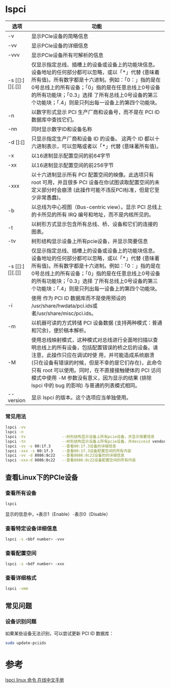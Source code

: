 # lspci

| 选项                        | 功能                                                         |
| --------------------------- | ------------------------------------------------------------ |
| -v                          | 显示PCIe设备的简略信息                                       |
| -vv                         | 显示PCIe设备的详细信息                                       |
| -vvv                        | 显示PCIe设备所有可解析的信息                                 |
| -s [[<bus>]:]\[<slot>][.[<func>]] | 仅显示指定总线、插槽上的设备或设备上的功能块信息。设备地址的任何部分都可以忽略，或以「*」代替 (意味着所有值)。所有数字都是十六进制。例如：「0：」指的是在0号总线上的所有设备；「0」指的是在任意总线上0号设备的所有功能块；「0.3」选择 了所有总线上0号设备的第三个功能块；「.4」则是只列出每一设备上的第四个功能块。 |
| -n                          | 以数字形式显示 PCI 生产厂商和设备号，而不是在 PCI ID 数据库中查找它们。 |
| -nn | 同时显示数字ID和设备名称 |
| -d [<vendor>]:[<device>]    | 只显示指定生产厂商和设备 ID 的设备。 这两个 ID 都以十六进制表示，可以忽略或者以「*」代替 (意味著所有值)。 |
| -x                          | 以16进制显示配置空间的前64字节                               |
| -xx                         | 以16进制显示配置空间的前256字节                              |
| -xxx                        | 以十六进制显示所有 PCI 配置空间的映像。此选项只有 root 可用，并且很多 PCI 设备在你试图读取配置空间的未定义部分时会崩溃 (此操作可能不违反PCI标准，但是它至少非常愚蠢)。 |
| -b | 以总线为中心视图（Bus-centric view）。显示 PCI 总线上的卡所见的所有 IRQ 编号和地址，而不是内核所见的。 |
| -t | 以树形方式显示包含所有总线、桥、设备和它们的连接的图表。 |
| -tv | 树形结构显示设备上所有pcie设备，并显示简要信息 |
| -s [[<bus>]:]\[<slot>][.[<func>]] | 仅显示指定总线、插槽上的设备或设备上的功能块信息。设备地址的任何部分都可以忽略，或以「*」代替 (意味著所有值)。所有数字都是十六进制。例如：「0：」指的是在0号总线上的所有设备；「0」指的是在任意总线上0号设备的所有功能块；「0.3」选择 了所有总线上0号设备的第三个功能块；「.4」则是只列出每一设备上的第四个功能块。 |
| -i <file> | 使用 <file> 作为 PCI ID 数据库而不是使用预设的 /usr/share/hwdata/pci.ids或者/usr/share/misc/pci.ids。 |
| -m | 以机器可读的方式转储 PCI 设备数据 (支持两种模式：普通和冗余)，便於稿本解析。 |
| -M | 使用总线映射模式，这种模式对总线进行全面地扫描以查明总线上的所有设备，包括配置错误的桥之后的设备。请注意，此操作只应在调试时使 用，并可能造成系统崩溃 (只在设备有错误的时候，但是不幸的是它们存在)，此命令只有 root 可以使用。同时，在不直接接触硬体的 PCI 访问模式中使用 -M 参数没有意义，因为显示的结果 (排除 lspci 中的 bug 的影响) 与普通的列表模式相同。 |
| --version | 显示 lspci 的版本。这个选项应当单独使用。 |

### 常见用法

```bash
lspci -vv  
lspci -n
lspci -tv                --树形结构显示设备上所有pcie设备，并显示简要信息
lspci -tn                --树形结构显示设备上所有pcie设备，并deviceid vendorid
lspci -vv -s 00:1f.3     --查看00:1f.3设备的详细信息
lspci -xxx -s 00:1f.3    --查看00:1f.3设备配置空间的所有内容
lspci -vv -d 8086:8c22   --查看8086:8c22设备的的详细信息
lspci -xxx-d 8086:8c22   --查看8086:8c22设备配置空间的所有内容
```



## 查看Linux下的PCIe设备

### 查看所有设备

```bash
lspci
```

显示的信息中，`+`表示1（Enable）`-`表示0（Disable）

### 查看特定设备详细信息

```bash
lspci -s <bbf number> -vvv
```

### 查看配置空间

```bash
lspci -s <bdf number> -xxx
```

### 查看详细格式

```bash
lspci -vmm
```

## 常见问题

### 设备识别问题

如果某些设备无法识别，可以尝试更新 PCI ID 数据库：

```bash
sudo update-pciids
```

# 参考

[lspci linux 命令 在线中文手册](http://linux.51yip.com/search/lspci)

